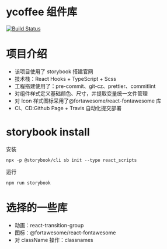 # ycoffee 组件库

[![Build Status](https://travis-ci.org/yuyunzhi/ycoffee.svg?branch=master)](https://travis-ci.org/yuyunzhi/ycoffee)

# 项目介绍

- 该项目使用了 storybook 搭建官网
- 技术栈：React Hooks + TypeScript + Scss
- 工程搭建使用了：pre-commit、git-cz、prettier、commitlint
- 对组件样式定义基础颜色、尺寸，并提取变量统一文件管理
- 对 Icon 样式图标采用了@fortawesome/react-fontawesome 库
- CI、CD:Github Page + Travis 自动化提交部署

# storybook install

安装

```$xslt
npx -p @storybook/cli sb init --type react_scripts
```

运行

```$xslt
npm run storybook
```

# 选择的一些库

- 动画：react-transition-group
- 图标：@fortawesome/react-fontawesome
- 对 className 操作：classnames
